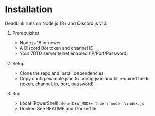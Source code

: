 # Installation

DeadLink runs on Node.js 18+ and Discord.js v13.

1. Prerequisites
   - Node.js 18 or newer
   - A Discord Bot token and channel ID
   - Your 7DTD server telnet enabled (IP/Port/Password)

2. Setup
   - Clone the repo and install dependencies
   - Copy config.example.json to config.json and fill required fields (token, channel, ip, port, password)

3. Run
   - Local (PowerShell): `$env:DEV_MODE='true'; node .\index.js`
   - Docker: See README and Dockerfile

